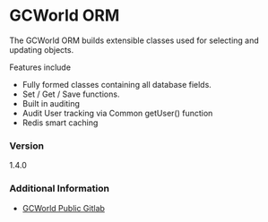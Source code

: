 # GCWorld ORM

The GCWorld ORM builds extensible classes used for selecting and updating objects.

Features include
  - Fully formed classes containing all database fields.
  - Set / Get / Save functions.
  - Built in auditing
  - Audit User tracking via Common getUser() function
  - Redis smart caching

### Version
1.4.0

### Additional Information

* [GCWorld Public Gitlab](https://gitlab.konghack.com/groups/GCWorld)
